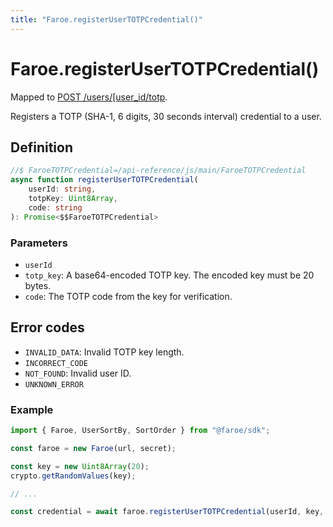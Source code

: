 ```yaml
---
title: "Faroe.registerUserTOTPCredential()"
---
```


# Faroe.registerUserTOTPCredential()

Mapped to [POST /users/\[user_id\/totp](/api-reference/rest/endpoints/post_users_userid_totp).

Registers a TOTP (SHA-1, 6 digits, 30 seconds interval) credential to a user.

## Definition

```ts
//$ FaroeTOTPCredential=/api-reference/js/main/FaroeTOTPCredential
async function registerUserTOTPCredential(
    userId: string,
    totpKey: Uint8Array,
    code: string
): Promise<$$FaroeTOTPCredential>
```

### Parameters

- `userId`
- `totp_key`: A base64-encoded TOTP key. The encoded key must be 20 bytes.
- `code`: The TOTP code from the key for verification.

## Error codes

- `INVALID_DATA`: Invalid TOTP key length.
- `INCORRECT_CODE`
- `NOT_FOUND`: Invalid user ID.
- `UNKNOWN_ERROR`

### Example

```ts
import { Faroe, UserSortBy, SortOrder } from "@faroe/sdk";

const faroe = new Faroe(url, secret);

const key = new Uint8Array(20);
crypto.getRandomValues(key);

// ...

const credential = await faroe.registerUserTOTPCredential(userId, key, code);
```

